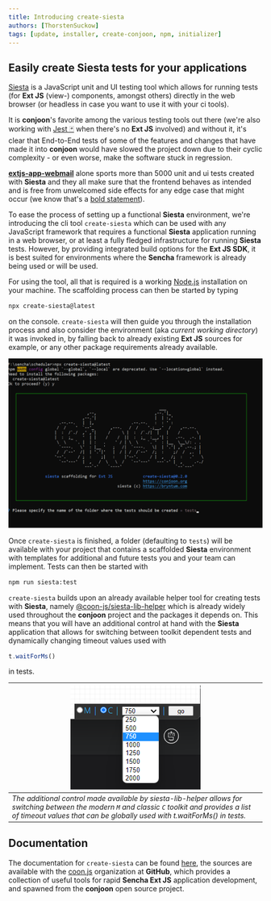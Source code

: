 ```yaml
---
title: Introducing create-siesta
authors: [ThorstenSuckow]
tags: [update, installer, create-conjoon, npm, initializer]
---
```


## Easily create Siesta tests for your applications

[Siesta](https://www.bryntum.com/products/siesta/) is a JavaScript unit and UI testing tool which allows for running tests (for **Ext JS** (view-) components, amongst others) directly in the web browser (or  headless in case you want to use it with your ci tools).

It is **conjoon**'s favorite among the various testing tools out there (we're also working with [Jest 🃏](https://jestjs.io/) when there's no **Ext JS** involved) and without it, it's clear that End-to-End tests of some of the features and changes that have made it into **conjoon** would have slowed the project down due to their cyclic complexity - or even worse, make the software stuck in regression. 

[**extjs-app-webmail**](/docs/api/packages/@conjoon/extjs-app-webmail) alone sports more than 5000 unit and ui tests created with **Siesta** and they all make sure that the frontend behaves as intended and is free from unwelcomed side effects for any edge case that might occur (we know that's a [bold statement](https://dilbert.com/strip/2017-10-02?creator=Dilbert_Daily)).

To ease the process of setting up a functional **Siesta** environment, we're introducing the cli tool `create-siesta` which can be used with any JavaScript framework that requires a functional **Siesta** application running in a web browser, or at least a fully fledged infrastructure for running **Siesta** tests. However, by providing integrated build options for the **Ext JS SDK**, it is best suited for environments where the **Sencha** framework is already being used or will be used.

For using the tool, all that is required is a working [Node.js](https://node.js) installation on your machine. The scaffolding process can then be started by typing

```bash
npx create-siesta@latest
```

on the console. `create-siesta` will then guide you through the installation process and also consider the environment (aka _current working directory_) it was invoked in, by falling back to already existing **Ext JS** sources for example, or any other package requirements already available.

![](./img/create-siesta-cli.gif)


Once `create-siesta` is finished, a folder (defaulting to `tests`) will be available with your project that contains a scaffolded **Siesta** environment with templates for additional and future tests you and your team can implement. Tests can then be started with

```bash
npm run siesta:test
```

`create-siesta` builds upon an already available helper tool for creating tests with **Siesta**, namely [@coon-js/siesta-lib-helper](https://github.com/coon-js/siesta-lib-helper) which is already widely used throughout the **conjoon** project and the packages it depends on. This means that you will have an additional control at hand with the **Siesta** application that allows for switching between toolkit dependent tests and dynamically changing timeout values used with 

```javascript
t.waitForMs()
```

in tests.

| ![](./img/siesta-lib-helper-ctrl.png)                                                                                                                                                                                         |
|-------------------------------------------------------------------------------------------------------------------------------------------------------------------------------------------------------------------------------|
| _The additional control made available by siesta-lib-helper allows for switching between the modern `M` and classic `C` toolkit and provides a list of timeout values that can be globally used with t.waitForMs() in tests._ |

## Documentation
The documentation for `create-siesta` can be found [here](/docs/api/misc/@coon-js/create-siesta), the sources are available with the [coon.js](https://github.com/coon-js) organization at **GitHub**, which provides a collection of useful tools for rapid **Sencha Ext JS** application development, and spawned from the **conjoon** open source project. 
